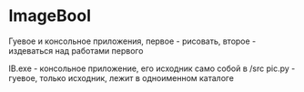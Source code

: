 # ImageBool

Гуевое и консольное приложения, первое - рисовать, второе - издеваться над работами первого

IB.exe - консольное приложение, его исходник само собой в /src
pic.py - гуевое, только исходник, лежит в одноименном каталоге
